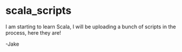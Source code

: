 scala_scripts
=============

I am starting to learn Scala, I will be uploading a bunch of scripts in the process, here they are!

-Jake
